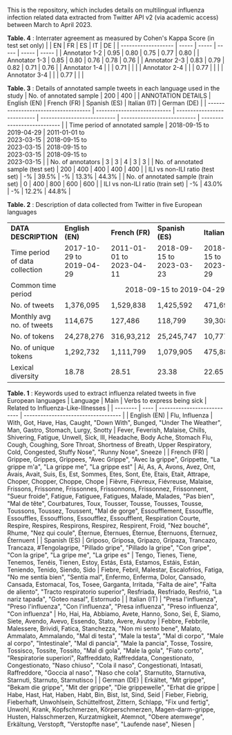 This is the repository, which includes details on multilingual influenza infection related data extracted from Twitter API v2 (via academic access) between March to April 2023.

**Table. 4** : Interrater agreement as measured by Cohen's Kappa Score (in test set only)
|                     | EN    | FR    | ES    | IT    | DE    |
| ------------------- | ----- | ----- | ----- | ----- | ----- |
| Annotator 1-2       | 0.95  | 0.80  | 0.75  | 0.77  | 0.80  |
| Annotator 1-3       | 0.85  | 0.80  | 0.76  | 0.78  | 0.76  |
| Annotator 2-3       | 0.83  | 0.79  | 0.82  | 0.71  | 0.76  |
| Annotator 1-4       |       |       | 0.71  |       |       |
| Annotator 2-4       |       |       | 0.77  |       |       |
| Annotator 3-4       |       |       | 0.77  |       |	      |

**Table. 3** : Details of annotated sample tweets in each language used in the study
| No. of annotated sample              | 200                         | 400                         | 
| ANNOTATION DETAILS                   | English (EN)                | French (FR)                 | Spanish (ES)                | Italian (IT)                | German (DE)                 |
| ------------------------------------ | --------------------------- | --------------------------- | --------------------------- | --------------------------- | --------------------------- |
| Time period of annotated sample      | 2018-09-15 to<br>2019-04-29 | 2011-01-01 to<br>2023-03-15 | 2018-09-15 to<br>2023-03-15 | 2018-09-15 to<br>2023-03-15 | 2018-09-15 to<br>2023-03-15 |
| No. of annotators                    | 3                           | 3                           | 4                           | 3                           | 3                           |
| No. of annotated sample (test set)   | 200                         | 400                         | 400                         | 400                         | 400                         |
| ILI vs non-ILI ratio (test set)      | -%                          | 39.5%                       | -%                          | 13.3%                       | 44.3%                       |
| No. of annotated sample (train set)  | 0                           | 400                         | 800                         | 600                         | 600                         |
| ILI vs non-ILI ratio (train set)     | -%                          | 43.0%                       | -%                          | 12.2%                       | 44.8%                       |
			
**Table. 2** : Description of data collected from Twitter in five European languages
<table>
    <tr>
        <td><b>DATA DESCRIPTION</b></td>
        <td><b>English (EN)</b></td>
        <td><b>French (FR)</b></td>
        <td><b>Spanish (ES)</b></td>
        <td><b>Italian (IT)</b></td>
        <td><b>German (DE)</b></td>
    </tr>
    <tr>
        <td>Time period of data collection</td>
        <td>2017-10-29 to<br>2019-04-29</td>
        <td>2011-01-01 to<br>2023-04-11</td>
        <td>2018-09-15 to<br>2023-03-23</td>
        <td>2018-09-15 to<br>2023-03-29</td>
        <td>2018-09-15 to<br>2023-04-11</td>
    </tr>
    <tr>
        <td>Common time period</td>
        <td align="center", colspan="5">2018-09-15 to 2019-04-29</td>
    </tr>
    <tr>
        <td>No. of tweets</td>
        <td>1,376,095</td>
        <td>1,529,838</td>
        <td>1,425,592</td>
        <td>471,692</td>
        <td>185,346</td>
    </tr>
    <tr>
        <td>Monthly avg no. of tweets</td>
        <td>114,675</td>
        <td>127,486</td>
        <td>118,799</td>
        <td>39,308</td>
        <td>15,445</td>
    </tr>
    <tr>
        <td>No. of tokens</td>
        <td>24,278,276</td>
        <td>316,93,212</td>
        <td>25,245,747</td>
        <td>10,777,503</td>
        <td>3,694,624</td>
    </tr>
    <tr>
        <td>No. of unique tokens</td>
        <td>1,292,732</td>
        <td>1,111,799</td>
        <td>1,079,905</td>
        <td>475,888</td>
        <td>238,004</td>
    </tr>
    <tr>
        <td>Lexical diversity</td>
        <td>18.78</td>
        <td>28.51</td>
        <td>23.38</td>
        <td>22.65</td>
        <td>15.52</td>
    </tr>
</table>

**Table. 1** : Keywords used to extract influenza related tweets in five European languages
| Language | Main | Verbs to express being sick | Related to Influenza-Like-Illnesses |
| -------- | ---- | --------------------------- | ----------------------------------- |
| English (EN) | Flu, Influenza | With,  Got,  Have,  Has,  Caught, "Down With",  Bunged,  "Under The Weather",  Man,  Gastro,  Stomach,  Lurgy,  Snotty | Fever, Feverish, Malaise, Chills, Shivering, Fatigue, Unwell, Sick, Ill, Headache, Body Ache, Stomach Flu, Cough, Coughing, Sore Throat, Shortness of Breath, Upper Respiratory, Cold, Congested, Stuffy Nose", "Runny Nose", Sneeze |
| French (FR) | Grippee, Grippes, Grippees, "Avec Grippe", "Avec la grippe", Grippette, "La grippe m'a", "La grippe me", "La grippe est" | Ai, As, A, Avons, Avez, Ont, Avais, Avait, Suis, Es, Est, Sommes, Etes, Sont, Ete, Etais, Etait, Attrape, Choper, Chopper, Choppe, Chope | Fièvre, Fiévreux, Fiévreuse, Malaise, Frissons, Frissonne, Frissonnes, Frissonnons, Frissonnez, Frissonnent, "Sueur froide", Fatigue, Fatiguee, Fatigues, Malade, Malades, "Pas bien", "Mal de tête", Courbatures, Toux, Tousser, Tousse, Tousses, Tousse, Toussons, Toussez, Toussent, "Mal de gorge", Essoufflement, Essouffle, Essouffles, Essoufflons, Essoufflez, Essoufflent, Respiration Courte, Respire, Respires, Respirons, Respirez, Respirent, Froid, "Nez bouché", Rhume, "Nez qui coule", Éternue, Éternues, Éternue, Éternuons, Éternuez, Éternuent |
| Spanish (ES) | Griposo, Griposa, Gripazo, Gripaza, Trancazo, Trancaza, \#Tengolagripe, "Pillado gripe", "Pillado la gripe", "Con gripe", "Con la gripe", "La gripe me", "La gripe es" | Tengo, Tienes, Tiene, Tenemos, Tenéis, Tienen, Estoy, Estás, Está, Estamos, Estáis, Están, Teniendo, Tenido, Siendo, Sido | Fiebre, Febril, Malestar, Escalofríos, Fatiga, "No me sentía bien", "Sentía mal", Enfermo, Enferma, Dolor,  Cansado, Cansada, Estomacal, Tos, Tosee, Garganta, Irritada, "Falta de aire", "Falta de aliento", "Tracto respiratorio superior", Resfriada, Resfriado, Resfrió, "La nariz tapada", "Goteo nasal", Estornudo |
| Italian (IT) | "Presa l'influenza", "Preso l'influenza", "Con l'influenza",  "Presa influenza", "Preso influenza", "Con influenza" | Ho, Hai, Ha, Abbiamo, Avete, Hanno, Sono, Sei, È, Siamo, Siete, Avendo, Avevo, Essendo, Stato, Avere, Avutoy | Febbre, Febbrile, Malessere, Brividi, Fatica, Stanchezza, "Non mi sento bene", Malato, Ammalato, Ammalando, "Mal di testa", "Male la testa", "Mal di corpo", "Male al corpo", "Intestinale", "Mal di pancia", "Male la pancia", Tosse, Tossire, Tossisco, Tossite, Tossito, "Mal di gola", "Male la gola", "Fiato corto", "Respiratorie superiori", Raffreddato, Raffreddata, Congestionato, Congestionato, "Naso chiuso", "Cola il naso", Congestionati, Intasati, Raffreddore, "Goccia al naso", "Naso che cola", Starnutito, Starnutiva, Starnutì, Starnuto, Starnutisco | 
| German (DE) | Erkältet, "Mit grippe", "Bekam die grippe", "Mit der grippe", "Die grippewelle", "Erhat die grippe | Habe, Hast, Hat, Haben, Habt, Bin, Bist, Ist, Sind, Seid | Fieber, Fiebrig, Fieberhaft, Unwohlsein, Schüttelfrost, Zittern, Schlapp, "Fix und fertig", Unwohl, Krank, Kopfschmerzen, Körperschmerzen, Magen-darm-grippe, Husten, Halsschmerzen, Kurzatmigkeit, Atemnot, "Obere atemwege", Erkältung, Verstopft, "Verstopfte nase", "Laufende nase", Niesen | 
